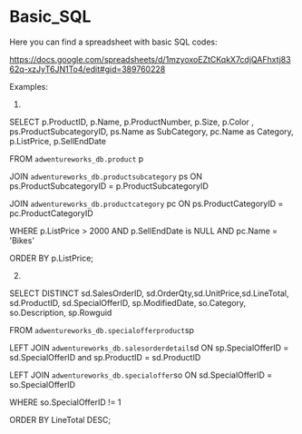 # Basic_SQL
Here you can find a spreadsheet with basic SQL codes: 

https://docs.google.com/spreadsheets/d/1mzyoxoEZtCKqkX7cdjQAFhxtj8362q-xzJyT6JN1To4/edit#gid=389760228

Examples: 

1.

SELECT p.ProductID, p.Name, p.ProductNumber, p.Size, p.Color , ps.ProductSubcategoryID, ps.Name as SubCategory, pc.Name as Category, p.ListPrice, p.SellEndDate

FROM `adwentureworks_db.product` p

JOIN `adwentureworks_db.productsubcategory` ps ON ps.ProductSubcategoryID = p.ProductSubcategoryID

JOIN `adwentureworks_db.productcategory` pc ON ps.ProductCategoryID = pc.ProductCategoryID

WHERE p.ListPrice > 2000 AND p.SellEndDate is NULL AND pc.Name = 'Bikes'

ORDER BY p.ListPrice;

2.
SELECT DISTINCT sd.SalesOrderID, sd.OrderQty,sd.UnitPrice,sd.LineTotal, sd.ProductID, sd.SpecialOfferID, sp.ModifiedDate, so.Category, so.Description, sp.Rowguid

FROM `adwentureworks_db.specialofferproduct`sp

LEFT JOIN `adwentureworks_db.salesorderdetail`sd ON sp.SpecialOfferID = sd.SpecialOfferID and sp.ProductID = sd.ProductID

LEFT JOIN `adwentureworks_db.specialoffer`so ON sd.SpecialOfferID = so.SpecialOfferID

WHERE so.SpecialOfferID != 1

ORDER BY LineTotal DESC;
